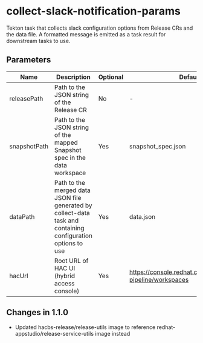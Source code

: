# collect-slack-notification-params

Tekton task that collects slack configuration options from Release CRs and the data file. A formatted message is emitted
as a task result for downstream tasks to use.

## Parameters

| Name                 | Description                                                                                                  | Optional | Default value                                                      |
|----------------------|--------------------------------------------------------------------------------------------------------------|----------|--------------------------------------------------------------------|
| releasePath          | Path to the JSON string of the Release CR                                                                    | No       | -                                                                  |
| snapshotPath         | Path to the JSON string of the mapped Snapshot spec in the data workspace                                    | Yes      | snapshot_spec.json                                                 |
| dataPath             | Path to the merged data JSON file generated by collect-data task and containing configuration options to use | Yes      | data.json                                                          |
| hacUrl               | Root URL of HAC UI (hybrid access console)                                                                   | Yes      | https://console.redhat.com/preview/application-pipeline/workspaces | 

## Changes in 1.1.0
* Updated hacbs-release/release-utils image to reference redhat-appstudio/release-service-utils image instead
